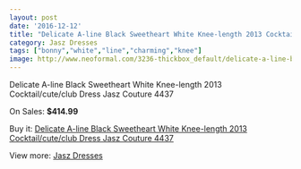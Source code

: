 ```yaml
---
layout: post
date: '2016-12-12'
title: "Delicate A-line Black Sweetheart White Knee-length 2013 Cocktail/cute/club Dress Jasz Couture 4437"
category: Jasz Dresses
tags: ["bonny","white","line","charming","knee"]
image: http://www.neoformal.com/3236-thickbox_default/delicate-a-line-black-sweetheart-white-knee-length-2013-cocktail-cute-club-dress-jasz-couture-4437.jpg
---
```

Delicate A-line Black Sweetheart White Knee-length 2013 Cocktail/cute/club Dress Jasz Couture 4437

On Sales: **$414.99**
<a href="https://www.neoformal.com/en/jasz-dresses/1208-delicate-a-line-black-sweetheart-white-knee-length-2013-cocktail-cute-club-dress-jasz-couture-4437.html"><amp-img layout="responsive" width="600" height="600" src="//www.neoformal.com/3236-thickbox_default/delicate-a-line-black-sweetheart-white-knee-length-2013-cocktail-cute-club-dress-jasz-couture-4437.jpg" alt="Delicate A-line Black Sweetheart White Knee-length 2013 Cocktail/cute/club Dress Jasz Couture 4437 0" /></a>
<a href="https://www.neoformal.com/en/jasz-dresses/1208-delicate-a-line-black-sweetheart-white-knee-length-2013-cocktail-cute-club-dress-jasz-couture-4437.html"><amp-img layout="responsive" width="600" height="600" src="//www.neoformal.com/3237-thickbox_default/delicate-a-line-black-sweetheart-white-knee-length-2013-cocktail-cute-club-dress-jasz-couture-4437.jpg" alt="Delicate A-line Black Sweetheart White Knee-length 2013 Cocktail/cute/club Dress Jasz Couture 4437 1" /></a>

Buy it: [Delicate A-line Black Sweetheart White Knee-length 2013 Cocktail/cute/club Dress Jasz Couture 4437](https://www.neoformal.com/en/jasz-dresses/1208-delicate-a-line-black-sweetheart-white-knee-length-2013-cocktail-cute-club-dress-jasz-couture-4437.html "Delicate A-line Black Sweetheart White Knee-length 2013 Cocktail/cute/club Dress Jasz Couture 4437")

View more: [Jasz Dresses](https://www.neoformal.com/en/13-jasz-dresses "Jasz Dresses")